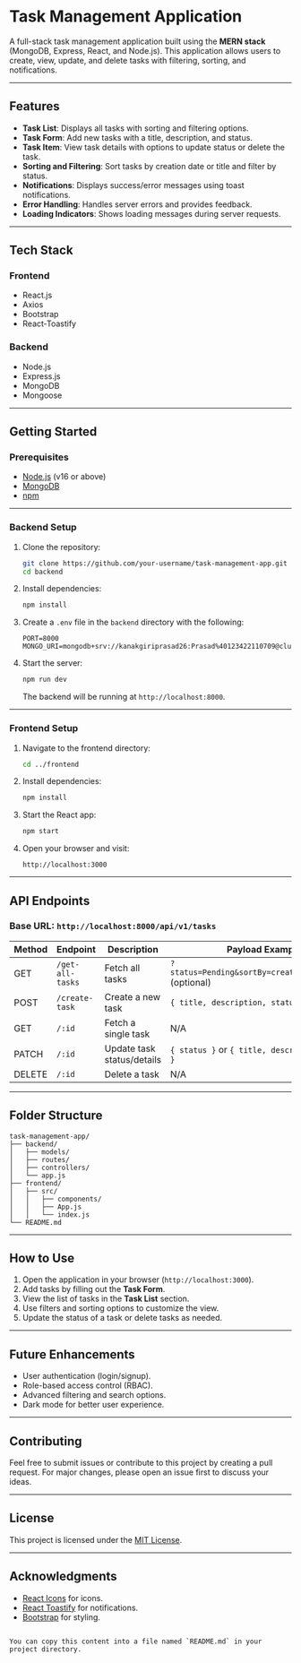 # **Task Management Application**

A full-stack task management application built using the **MERN stack** (MongoDB, Express, React, and Node.js). This application allows users to create, view, update, and delete tasks with filtering, sorting, and notifications.

---

## **Features**

- **Task List**: Displays all tasks with sorting and filtering options.
- **Task Form**: Add new tasks with a title, description, and status.
- **Task Item**: View task details with options to update status or delete the task.
- **Sorting and Filtering**: Sort tasks by creation date or title and filter by status.
- **Notifications**: Displays success/error messages using toast notifications.
- **Error Handling**: Handles server errors and provides feedback.
- **Loading Indicators**: Shows loading messages during server requests.

---

## **Tech Stack**

### **Frontend**
- React.js
- Axios
- Bootstrap
- React-Toastify

### **Backend**
- Node.js
- Express.js
- MongoDB
- Mongoose

---

## **Getting Started**

### **Prerequisites**

- [Node.js](https://nodejs.org/) (v16 or above)
- [MongoDB](https://www.mongodb.com/try/download/community)
- [npm](https://www.npmjs.com/)

---

### **Backend Setup**

1. Clone the repository:
   ```bash
   git clone https://github.com/your-username/task-management-app.git
   cd backend

2. Install dependencies:
   ```bash
   npm install
   ```

3. Create a `.env` file in the `backend` directory with the following:
   ```plaintext
   PORT=8000
   MONGO_URI=mongodb+srv://kanakgiriprasad26:Prasad%40123422110709@cluster0.x07dzcp.mongodb.net
   ```

4. Start the server:
   ```bash
   npm run dev
   ```
   The backend will be running at `http://localhost:8000`.

---

### **Frontend Setup**

1. Navigate to the frontend directory:
   ```bash
   cd ../frontend
   ```

2. Install dependencies:
   ```bash
   npm install
   ```

3. Start the React app:
   ```bash
   npm start
   ```

4. Open your browser and visit:
   ```
   http://localhost:3000
   ```

---

## **API Endpoints**

### **Base URL**: `http://localhost:8000/api/v1/tasks`

| Method | Endpoint                  | Description                | Payload Example                                             |
|--------|---------------------------|----------------------------|-------------------------------------------------------------|
| GET    | `/get-all-tasks`          | Fetch all tasks            | `?status=Pending&sortBy=createdAt&order=asc` (optional)     |
| POST   | `/create-task`            | Create a new task          | `{ title, description, status }`                           |
| GET    | `/:id`                    | Fetch a single task        | N/A                                                         |
| PATCH  | `/:id`                    | Update task status/details | `{ status }` or `{ title, description, status }`           |
| DELETE | `/:id`                    | Delete a task              | N/A                                                         |

---

## **Folder Structure**

```plaintext
task-management-app/
├── backend/
│   ├── models/
│   ├── routes/
│   ├── controllers/
│   └── app.js
├── frontend/
│   ├── src/
│   │   ├── components/
│   │   ├── App.js
│   │   └── index.js
└── README.md
```

---

## **How to Use**

1. Open the application in your browser (`http://localhost:3000`).
2. Add tasks by filling out the **Task Form**.
3. View the list of tasks in the **Task List** section.
4. Use filters and sorting options to customize the view.
5. Update the status of a task or delete tasks as needed.

---

## **Future Enhancements**

- User authentication (login/signup).
- Role-based access control (RBAC).
- Advanced filtering and search options.
- Dark mode for better user experience.

---

## **Contributing**

Feel free to submit issues or contribute to this project by creating a pull request. For major changes, please open an issue first to discuss your ideas.

---

## **License**

This project is licensed under the [MIT License](https://opensource.org/licenses/MIT).

---

## **Acknowledgments**

- [React Icons](https://react-icons.github.io/react-icons/) for icons.
- [React Toastify](https://fkhadra.github.io/react-toastify/) for notifications.
- [Bootstrap](https://getbootstrap.com/) for styling.
```

You can copy this content into a file named `README.md` in your project directory.
